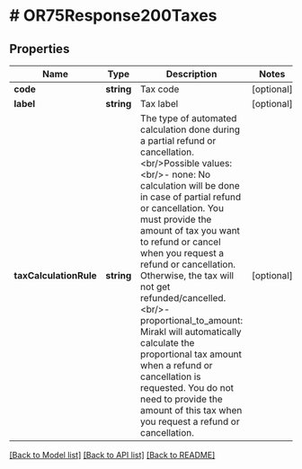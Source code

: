 # # OR75Response200Taxes

## Properties

Name | Type | Description | Notes
------------ | ------------- | ------------- | -------------
**code** | **string** | Tax code | [optional]
**label** | **string** | Tax label | [optional]
**taxCalculationRule** | **string** | The type of automated calculation done during a partial refund or cancellation.&lt;br/&gt;Possible values:&lt;br/&gt;- none: No calculation will be done in case of partial refund or cancellation. You must provide the amount of tax you want to refund or cancel when you request a refund or cancellation. Otherwise, the tax will not get refunded/cancelled.&lt;br/&gt;- proportional_to_amount: Mirakl will automatically calculate the proportional tax amount when a refund or cancellation is requested. You do not need to provide the amount of this tax when you request a refund or cancellation. | [optional]

[[Back to Model list]](../../README.md#models) [[Back to API list]](../../README.md#endpoints) [[Back to README]](../../README.md)
